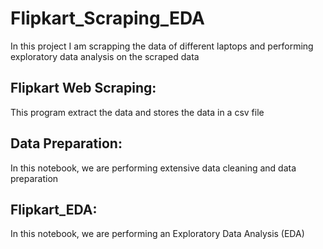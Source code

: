 # Flipkart_Scraping_EDA

In this project I am scrapping the data of different laptops and performing exploratory data analysis on the scraped data



## Flipkart Web Scraping:

This program extract the data and stores the data in a csv file

## Data Preparation:

In this notebook, we are performing extensive data cleaning and data preparation

## Flipkart_EDA:

In this notebook, we are performing an Exploratory Data Analysis (EDA)
